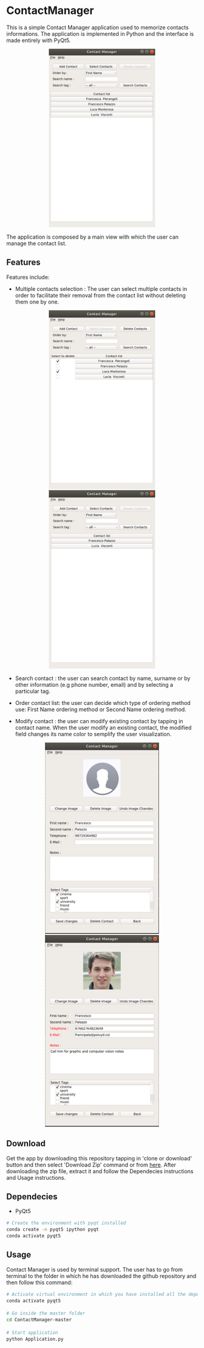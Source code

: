 # ContactManager

This is a simple Contact Manager application used to memorize contacts informations. The application is implemented in Python and the interface is made entirely with PyQt5.

<p align="center">
  <img src="Build/git_images/contact_list.png" width="280"/>
</p>

The application is composed by a main view with which the user can manage the contact list.  

## Features

Features include:

- Multiple contacts selection : The user can select multiple contacts in order to facilitate their removal from the contact list without deleting them one by one.


<p align="center">
  <img src="Build/git_images/delete_pre.png" width="280"/>
  <img src="Build/git_images/delete_post.png" width="280"/>
</p>


- Search contact : the user can search contact by name, surname or by other information (e.g phone number, email) and by selecting a particular tag.

- Order contact list: the user can decide which type of ordering method use: First Name ordering method or Second Name ordering method. 

- Modify contact : the user can modify existing contact by tapping in contact name. When the user modify an existing contact, the modified field changes its name color to semplify the user visualization.

<p align="center">
  <img src="Build/git_images/contact_pre.png" width="300"/>
  <img src="Build/git_images/contact_post.png" width="300"/>
</p>

## Download

Get the app by downloading this repository tapping in 'clone or download' button and then select 'Download Zip' command or from [here](https://github.com/giuliobz/InverseReinforcementLearningApp/archive/master.zip).
After downloading the zip file, extract it and follow the Dependecies instructions and Usage instructions.

## Dependecies

- PyQt5

```bash
# Create the environment with pyqt installed 
conda create -n pyqt5 ipython pyqt
conda activate pyqt5
```

## Usage

Contact Manager is used by terminal support. The user has to go from terminal to the folder in which he has downloaded the github repository and then follow this command:

```bash
# Activate virtual environment in which you have installed all the dependencies
conda activate pyqt5

# Go inside the master folder 
cd ContactManager-master

# Start application
python Application.py
```